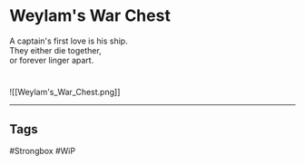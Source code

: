 # Weylam's War Chest
A captain's first love is his ship.  
They either die together,  
or forever linger apart.

#
![[Weylam's_War_Chest.png]]

---
## Tags
#Strongbox
#WiP
